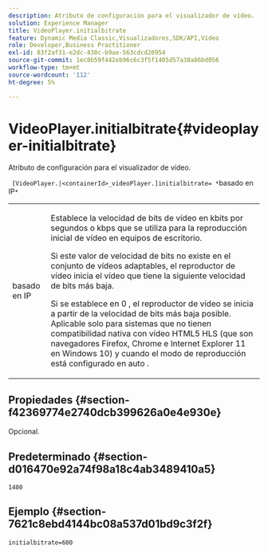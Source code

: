 ```yaml
---
description: Atributo de configuración para el visualizador de vídeo.
solution: Experience Manager
title: VideoPlayer.initialbitrate
feature: Dynamic Media Classic,Visualizadores,SDK/API,Vídeo
role: Developer,Business Practitioner
exl-id: 83f2af31-e2dc-430c-b9ae-563cdcd20954
source-git-commit: 1ec8b59f442eb96c6c3f5f1405d57a38a86bd056
workflow-type: tm+mt
source-wordcount: '112'
ht-degree: 5%

---
```


# VideoPlayer.initialbitrate{#videoplayer-initialbitrate}

Atributo de configuración para el visualizador de vídeo.

` [VideoPlayer.|<containerId>_videoPlayer.]initialbitrate= *`basado en IP`*`

<table id="table_C616483932C2482CA9794DDD7313FD7C"> 
 <tbody> 
  <tr> 
   <td colname="col1"> <p> <span class="codeph"> basado en IP </span> </p> </td> 
   <td colname="col2"> <p>Establece la velocidad de bits de vídeo en kbits por segundos o kbps que se utiliza para la reproducción inicial de vídeo en equipos de escritorio. </p> <p>Si este valor de velocidad de bits no existe en el conjunto de vídeos adaptables, el reproductor de vídeo inicia el vídeo que tiene la siguiente velocidad de bits más baja. </p> <p>Si se establece en <span class="codeph"> 0 </span>, el reproductor de vídeo se inicia a partir de la velocidad de bits más baja posible. Aplicable solo para sistemas que no tienen compatibilidad nativa con vídeo HTML5 HLS (que son navegadores Firefox, Chrome e Internet Explorer 11 en Windows 10) y cuando el modo de reproducción está configurado en <span class="codeph"> auto </span>. </p> </td> 
  </tr> 
 </tbody> 
</table>

## Propiedades {#section-f42369774e2740dcb399626a0e4e930e}

Opcional.

## Predeterminado {#section-d016470e92a74f98a18c4ab3489410a5}

`1400`

## Ejemplo {#section-7621c8ebd4144bc08a537d01bd9c3f2f}

```
initialbitrate=600
```
